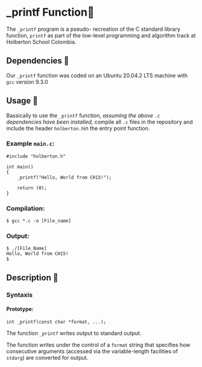 # _printf Function:page_facing_up:

The `_printf` program is a pseudo- recreation of the C standard library function, `printf` as part of the low-level programming and algorithm track at Holberton School Colombia. 

## Dependencies :couple:

Our `_printf` function was coded on an Ubuntu 20.04.2 LTS machine with `gcc` version 9.3.0

## Usage :running:

Bassically to use the `_printf` function, *assuming the above `.c` dependencies have been installed,*
compile all `.c` files in the repository and include the header `holberton.h`in the entry point function.

### Example `main.c`:
```
#include "holberton.h"

int main()
{
    _printf("Hello, World from CH15!");

    return (0);
}
```

### Compilation:
```
$ gcc *.c -o [File_name]
```

### Output:
```
$ ./[File_Name]
Hello, World from CH15!
$
```

## Description :speech_balloon:

### Syntaxis

#### Prototype: 
`int _printf(const char *format, ...);`

The function `_printf` writes output to standard output. 

The function writes under the control of a `format` string that specifies how consecutive arguments (accessed via the variable-length facilities of `stdarg`) are
converted for output. 